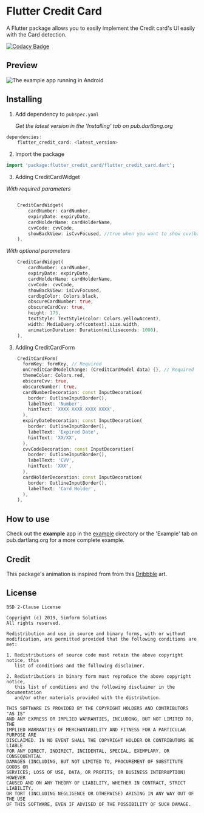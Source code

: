 # Flutter Credit Card

A Flutter package allows you to easily implement the Credit card's UI easily with the Card detection.

[![Codacy Badge](https://api.codacy.com/project/badge/Grade/e546818ff64e4883a18a920f6a1c091c)](https://www.codacy.com/app/reg_3/flutter_credit_card?utm_source=github.com&amp;utm_medium=referral&amp;utm_content=simformsolutions/flutter_credit_card&amp;utm_campaign=Badge_Grade)

## Preview

![The example app running in Android](https://github.com/simformsolutions/flutter_credit_card/blob/master/preview/preview.gif)

## Installing

1.  Add dependency to `pubspec.yaml`

    *Get the latest version in the 'Installing' tab on pub.dartlang.org*
    
```dart
dependencies:
    flutter_credit_card: <latest_version>
```

2.  Import the package
```dart
import 'package:flutter_credit_card/flutter_credit_card.dart';
```

3.  Adding CreditCardWidget

*With required parameters*
```dart

    CreditCardWidget(
        cardNumber: cardNumber,
        expiryDate: expiryDate, 
        cardHolderName: cardHolderName,
        cvvCode: cvvCode,
        showBackView: isCvvFocused, //true when you want to show cvv(back) view
    ),
```    
*With optional parameters*
```dart   
    CreditCardWidget(
        cardNumber: cardNumber,
        expiryDate: expiryDate,
        cardHolderName: cardHolderName,
        cvvCode: cvvCode,
        showBackView: isCvvFocused,
        cardbgColor: Colors.black,
        obscureCardNumber: true,
        obscureCardCvv: true,
        height: 175,
        textStyle: TextStyle(color: Colors.yellowAccent),
        width: MediaQuery.of(context).size.width,
        animationDuration: Duration(milliseconds: 1000),
    ),
``` 
3.  Adding CreditCardForm

```dart
    CreditCardForm(
      formKey: formKey, // Required 
      onCreditCardModelChange: (CreditCardModel data) {}, // Required
      themeColor: Colors.red,
      obscureCvv: true, 
      obscureNumber: true,
      cardNumberDecoration: const InputDecoration(
        border: OutlineInputBorder(),
        labelText: 'Number',
        hintText: 'XXXX XXXX XXXX XXXX',
      ),
      expiryDateDecoration: const InputDecoration(
        border: OutlineInputBorder(),
        labelText: 'Expired Date',
        hintText: 'XX/XX',
      ),
      cvvCodeDecoration: const InputDecoration(
        border: OutlineInputBorder(),
        labelText: 'CVV',
        hintText: 'XXX',
      ),
      cardHolderDecoration: const InputDecoration(
        border: OutlineInputBorder(),
        labelText: 'Card Holder',
      ),
    ),
```


## How to use
Check out the **example** app in the [example](example) directory or the 'Example' tab on pub.dartlang.org for a more complete example.

## Credit

This package's animation is inspired from from this [Dribbble](https://dribbble.com/shots/2187649-Credit-card-Checkout-flow-AMEX) art.


## License

```
BSD 2-Clause License

Copyright (c) 2019, Simform Solutions
All rights reserved.

Redistribution and use in source and binary forms, with or without
modification, are permitted provided that the following conditions are met:

1. Redistributions of source code must retain the above copyright notice, this
   list of conditions and the following disclaimer.

2. Redistributions in binary form must reproduce the above copyright notice,
   this list of conditions and the following disclaimer in the documentation
   and/or other materials provided with the distribution.

THIS SOFTWARE IS PROVIDED BY THE COPYRIGHT HOLDERS AND CONTRIBUTORS "AS IS"
AND ANY EXPRESS OR IMPLIED WARRANTIES, INCLUDING, BUT NOT LIMITED TO, THE
IMPLIED WARRANTIES OF MERCHANTABILITY AND FITNESS FOR A PARTICULAR PURPOSE ARE
DISCLAIMED. IN NO EVENT SHALL THE COPYRIGHT HOLDER OR CONTRIBUTORS BE LIABLE
FOR ANY DIRECT, INDIRECT, INCIDENTAL, SPECIAL, EXEMPLARY, OR CONSEQUENTIAL
DAMAGES (INCLUDING, BUT NOT LIMITED TO, PROCUREMENT OF SUBSTITUTE GOODS OR
SERVICES; LOSS OF USE, DATA, OR PROFITS; OR BUSINESS INTERRUPTION) HOWEVER
CAUSED AND ON ANY THEORY OF LIABILITY, WHETHER IN CONTRACT, STRICT LIABILITY,
OR TORT (INCLUDING NEGLIGENCE OR OTHERWISE) ARISING IN ANY WAY OUT OF THE USE
OF THIS SOFTWARE, EVEN IF ADVISED OF THE POSSIBILITY OF SUCH DAMAGE.
```